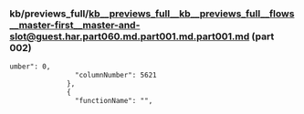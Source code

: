 ### kb/previews_full/kb__previews_full__kb__previews_full__flows__master-first__master-and-slot@guest.har.part060.md.part001.md.part001.md (part 002)

```md
umber": 0,
                "columnNumber": 5621
              },
              {
                "functionName": "",
          
```

```
